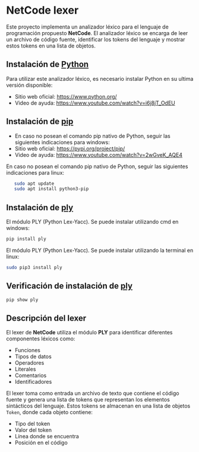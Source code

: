 # NetCode lexer
Este proyecto implementa un analizador léxico para el lenguaje de programación propuesto **NetCode**. El analizador léxico se encarga de leer un archivo de código fuente, identificar los tokens del lenguaje y mostrar estos tokens en una lista de objetos.
## Instalación de [Python](https://www.python.org/)
Para utilizar este analizador léxico, es necesario instalar Python en su ultima versión disponible:
- Sitio web oficial: https://www.python.org/
- Video de ayuda: https://www.youtube.com/watch?v=i6j8jT_OdEU
## Instalación de [pip](https://pypi.org/project/pip/)
- En caso no posean el comando pip nativo de Python, seguir las siguientes indicaciones para windows:
- Sitio web oficial: https://pypi.org/project/pip/
- Video de ayuda: https://www.youtube.com/watch?v=2wGveK_AQE4


En caso no posean el comando pip nativo de Python, seguir las siguientes indicaciones para linux:
```bash
   sudo apt update
   sudo apt install python3-pip
```
## Instalación de [ply](https://ericknavarro.io/2020/02/10/24-Mi-primer-proyecto-utilizando-PLY/)
El módulo PLY (Python Lex-Yacc). Se puede instalar utilizando cmd en windows:
```bash
pip install ply
```
El módulo PLY (Python Lex-Yacc). Se puede instalar utilizando la terminal en linux:
```bash
sudo pip3 install ply
```
## Verificación de instalación de [ply](https://ericknavarro.io/2020/02/10/24-Mi-primer-proyecto-utilizando-PLY/)
```bash
pip show ply
```
## Descripción del lexer 
El lexer de **NetCode** utiliza el módulo **PLY** para identificar diferentes componentes léxicos como:
- Funciones
- Tipos de datos
- Operadores
- Literales
- Comentarios
- Identificadores

  
El lexer toma como entrada un archivo de texto que contiene el código fuente y genera una lista de tokens que representan los elementos sintácticos del lenguaje. Estos tokens se almacenan en una lista de objetos `Token`, donde cada objeto contiene:
- Tipo del token
- Valor del token
- Línea donde se encuentra
- Posición en el código
